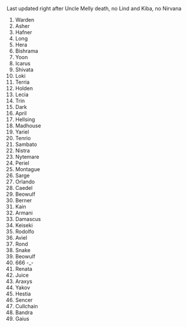 Last updated right after Uncle Melly death, no Lind and Kiba, no Nirvana 
1. Warden
2. Asher
3. Hafner
4. Long
5. Hera
6. Bishrama
7. Yoon
8. Icarus
9. Shivata
10. Loki
11. Terria
12. Holden
13. Lecia
14. Trin
15. Dark
16. April
17. Hellsing
18. Madhouse
19. Yariel
20. Tenrio
21. Sambato
22. Nistra
23. Nytemare
24. Periel
25. Montague
26. Sarge
27. Orlando
28. Caedel
29. Beowulf
30. Berner
31. Kain
32. Armani
33. Damascus
34. Keiseki
35. Rodolfo
36. Aviel
37. Rond
38. Snake
39. Beowulf
40. 666 -_-
41. Renata
42. Juice
43. Araxys
44. Yakov
45. Hestia
46. Sencer
47. Cullchain
48. Bandra
49. Gaius